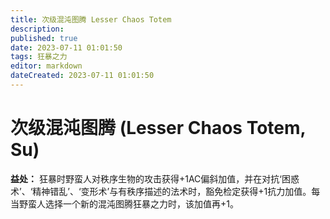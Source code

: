 ```yaml
---
title: 次级混沌图腾 Lesser Chaos Totem
description: 
published: true
date: 2023-07-11 01:01:50
tags: 狂暴之力
editor: markdown
dateCreated: 2023-07-11 01:01:50
---
```


# 次级混沌图腾 (Lesser Chaos Totem, Su)

**益处：** 狂暴时野蛮人对秩序生物的攻击获得+1AC偏斜加值，并在对抗‘困惑术’、‘精神错乱’、‘变形术’与有秩序描述的法术时，豁免检定获得+1抗力加值。每当野蛮人选择一个新的混沌图腾狂暴之力时，该加值再+1。
